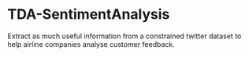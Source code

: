 # TDA-SentimentAnalysis
Extract as much useful information from a constrained twitter dataset to help airline companies analyse customer feedback.
